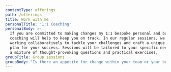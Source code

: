 ```yaml
---
contentType: offerings
path: /offerings
title: Work with me
personalTitle: '1:1 Coaching'
personalBody: >-
  If you are committed to making changes my 1:1 bespoke personal and business
  coaching will help to keep you on track. In our regular sessions, we'll be
  working collaboratively to tackle your challenges and craft a unique action
  plan for your success. Sessions will be tailored to your specific needs, using
  a mixture of thought-provoking questions and practical exercises,
groupTitle: Group sessions
groupBody: "Is there an appetite for change within your team or your business? Do you need to kick start your thinking on how things could be improved? Do you feel that you could be achieving more? Are you prepared to be challenged and have the mirror held up to you? Then group sessions could be for you!\r\n\nThese sessions can be face to face or online. They can be held in your place of work or at another agreed venue. Any programme can be tweaked to suit your needs. Please get in touch for an initial consultation where we can discuss the options available."
---
```

